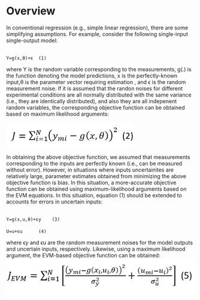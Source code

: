 # Overview

In conventional regression (e.g., simple linear regression), there are some simplifying assumptions. For example, consider the following single-input single-output model:
   
                                                                    Y=g(x,θ)+ϵ  (1)
 where Y is the random variable corresponding to the measurements, g(.) is the function denoting the model predictions, x is the perfectly-known input,θ is the parameter vector requiring estimation , and ϵ is the random measurement noise. If it is assumed that the randon noises for different experimental conditions are all normally distributed with the same variance (i.e., they are identically distributed), and also they are all indepenent random variables, the corresponding objective function can be obtained based on maximum likelihood arguments:
 
 ![](https://github.com/kaveh7293/EVM-based-Regression/blob/main/Screenshot%202022-06-26%20143650.png)

In obtaining the above objective function, we assumed that measurements corresponding to the inputs are perfectly known (i.e., can be measured without error). However, in situations where inputs uncertainites are relatively large, parameter estimates obtained from minimizing the above objective function is bias. In this situation, a more-accurate objective function can be obtained using maximum-likelihood arguments based on the EVM equations. In this situation, equation (1) should be extended to accounts for errors in uncertain inputs:

                                                                Y=g(x,u,θ)+ϵy    (3)
                                                                     U=u+ϵu      (4)
                                                                     
where ϵy and ϵu are the random measurement noises for the model outputs and uncertain inputs, respectively. Likewise, using a maximum likelihood argument, the EVM-based objective function can be obtained:
![](https://github.com/kaveh7293/EVM-based-Regression/blob/main/Screenshot%202022-07-08%20142541.png)


 
